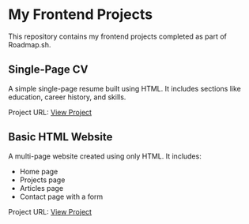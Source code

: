 # My Frontend Projects

This repository contains my frontend projects completed as part of Roadmap.sh.

## Single-Page CV
A simple single-page resume built using HTML. It includes sections like education, career history, and skills.

Project URL: [View Project](https://github.com/Mostafa-HTM/roadmap-projects/tree/main/single-page-cv)

## Basic HTML Website
A multi-page website created using only HTML. It includes:
- Home page
- Projects page
- Articles page
- Contact page with a form

Project URL: [View Project](https://github.com/Mostafa-HTM/roadmap-projects/tree/main/basic-html-website)
